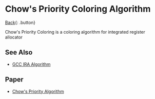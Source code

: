 # Chow's Priority Coloring Algorithm

[Back](../index.md#algo){: .button}

Chow's Priority Coloring is a coloring algorithm for integrated register allocator

## See Also

- [GCC IRA Algorithm](../languages/c-compiler/ira-algorithm.md)

## Paper

- [Chow's Priority Algorithm](https://www.researchgate.net/profile/Fred-Chow/publication/254731160_The_Priority-Based_Register_Allocation/links/54d443dc0cf2970e4e62f5e0/The-Priority-Based-Register-Allocation.pdf)

